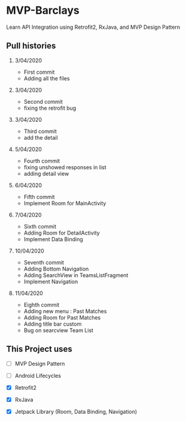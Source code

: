 # MVP-Barclays
Learn API Integration using Retrofit2, RxJava, and MVP Design Pattern

## Pull histories

1. 3/04/2020
   - First commit
   - Adding all the files
   
2. 3/04/2020
   - Second commit
   - fixing the retrofit bug

3. 3/04/2020
   - Third commit
   - add the detail
   
4. 5/04/2020
   - Fourth commit
   - fixing unshowed responses in list
   - adding detail view

5. 6/04/2020
   - Fifth commit
   - Implement Room for MainActivity

6. 7/04/2020
   - Sixth commit
   - Adding Room for DetailActivity
   - Implement Data Binding
   
7. 10/04/2020
   - Seventh commit
   - Adding Bottom Navigation
   - Adding SearchView in TeamsListFragment
   - Implement Navigation
   
8. 11/04/2020
   - Eighth commit
   - Adding new menu : Past Matches
   - Adding Room for Past Matches
   - Adding title bar custom
   - Bug on searcview Team List

## This Project uses

- [ ] MVP Design Pattern
- [ ] Android Lifecycles

- [x] Retrofit2
- [x] RxJava
- [x] Jetpack Library (Room, Data Binding, Navigation)
